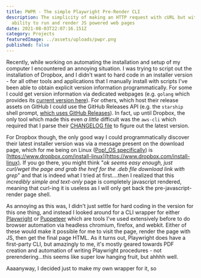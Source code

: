 ```yaml
---
title: PWPR - The simple Playwright Pre-Render CLI
description: The simplicity of making an HTTP request with cURL but with the
  ability to run and render JS powered web pages
date: 2021-08-03T22:07:16.151Z
category: Projects
featuredImage: ../assets/uploads/pwpr.png
published: false
---
```

Recently, while working on automating the installation and setup of my computer I encountered an annoying situation. I was trying to script out the installation of Dropbox, and I didn't want to hard code in an installer version - for all other tools and applications that I manually install with scripts I've been able to obtain explicit version information programmatically. For some I could get version information via dedicated webpages (e.g. `golang` which provides its [current version here](https://golang.org/VERSION?m=text)). For others, which host their release assets on GitHub I could use the GitHub Releases API (e.g. the `starship` shell prompt, [which uses GitHub Releases](https://api.github.com/repos/starship/starship/releases/latest)). In fact, up until Dropbox, the only tool which made this even _a little_ difficult was the `aws-cli` which required that I parse their [CHANGELOG file](https://raw.githubusercontent.com/aws/aws-cli/v2/CHANGELOG.rst) to figure out the latest version.

For Dropbox though, the only good way I could programmatically discover their latest installer version was via a message present on the download page, which for me being on Linux ([Pop!_OS specifically](https://pop.system76.com/)) is [https://www.dropbox.com/install-linux](https://www.dropbox.com/install-linux). If you go there, you might think "_ok seems easy enough, just curl/wget the page and grab the href for the .deb file download link with grep_" and that is indeed what I tried at first....then I realized that this _incredibly simple and text-only_ page is completely javascript rendered, meaning that curl-ing it is useless as I will only get back the pre-javascript-render page shell.

As annoying as this was, I didn't just settle for hard coding in the version for this one thing, and instead I looked around for a CLI wrapper for either [Playwright](https://playwright.dev) or [Puppeteer](https://pptr.dev/) which are tools I've used extensively before to do browser automation via headless chromium, firefox, and webkit. Either of these would make it possible for me to visit the page, render the page with JS, then get the final page HTML. As it turns out, Playwright does have a first-party CLI, but amazingly to me, it's mostly geared towards PDF creation and automation of writing Playwright procedures - not prerendering...this seems like super low hanging fruit, but ahhhh well.

Aaaanyway, I decided just to make my own wrapper for it, so 